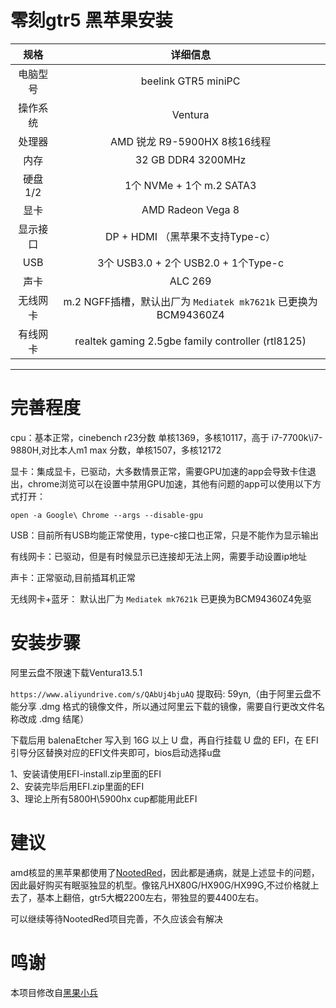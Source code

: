 # 零刻gtr5 黑苹果安装


|   规格   |                           详细信息                           |
| :------: | :----------------------------------------------------------: |
| 电脑型号 |                beelink GTR5 miniPC                 |
| 操作系统 |                Ventura              |
|  处理器  |       AMD 锐龙 R9-5900HX 8核16线程       |
|   内存   |            32 GB DDR4 3200MHz            |
| 硬盘1/2  |               1个 NVMe + 1个 m.2 SATA3                 |
|   显卡   |                 AMD Radeon Vega 8                 |
| 显示接口 |   DP +  HDMI （黑苹果不支持Type-c）    |
| USB   |   3个 USB3.0 + 2个 USB2.0 + 1个Type-c    |
|   声卡   |                       ALC 269                       |
| 无线网卡 | m.2 NGFF插槽，默认出厂为 `Mediatek mk7621k` 已更换为BCM94360Z4 |
| 有线网卡 |               realtek gaming 2.5gbe family controller (rtl8125)               |

 
 --------------
 
 
 # 完善程度 
 
 cpu：基本正常，cinebench r23分数 单核1369，多核10117，高于 i7-7700k\i7-9880H,对比本人m1 max 分数，单核1507，多核12172
 
 显卡：集成显卡，已驱动，大多数情景正常，需要GPU加速的app会导致卡住退出，chrome浏览可以在设置中禁用GPU加速，其他有问题的app可以使用以下方式打开：
 
 `open -a Google\ Chrome --args --disable-gpu`
 
 USB：目前所有USB均能正常使用，type-c接口也正常，只是不能作为显示输出
 
 有线网卡：已驱动，但是有时候显示已连接却无法上网，需要手动设置ip地址
 
 声卡：正常驱动,目前插耳机正常
 
 无线网卡+蓝牙： 默认出厂为 `Mediatek mk7621k` 已更换为BCM94360Z4免驱
 
 
 # 安装步骤
 
 阿里云盘不限速下载Ventura13.5.1
 
`https://www.aliyundrive.com/s/QAbUj4bjuAQ` 提取码: 59yn,（由于阿里云盘不能分享 .dmg 格式的镜像文件，所以通过阿里云下载的镜像，需要自行更改文件名称改成 .dmg 结尾）  

  下载后用 balenaEtcher 写入到 16G 以上 U 盘，再自行挂载 U 盘的 EFI，在 EFI   引导分区替换对应的EFI文件夹即可，bios启动选择u盘  
  
 1、安装请使用EFI-install.zip里面的EFI  
 2、安装完毕后用EFI.zip里面的EFI   
 3、理论上所有5800H\5900hx cup都能用此EFI 
 
 
 
 
 
 # 建议
 
 amd核显的黑苹果都使用了[NootedRed](https://github.com/ChefKissInc/NootedRed)，因此都是通病，就是上述显卡的问题，因此最好购买有眠驱独显的机型。像铭凡HX80G/HX90G/HX99G,不过价格就上去了，基本上翻倍，gtr5大概2200左右，带独显的要4400左右。
 
 可以继续等待NootedRed项目完善，不久应该会有解决
 
 
 # 鸣谢
 本项目修改自[黑果小兵](https://github.com/daliansky/Beelink-SER5-Hackintosh)
 




